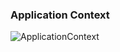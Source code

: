 ### Application Context 

![ApplicationContext](https://user-images.githubusercontent.com/33123391/174316208-443139ec-dc9e-498f-8da4-c4b57d43a86c.png)

